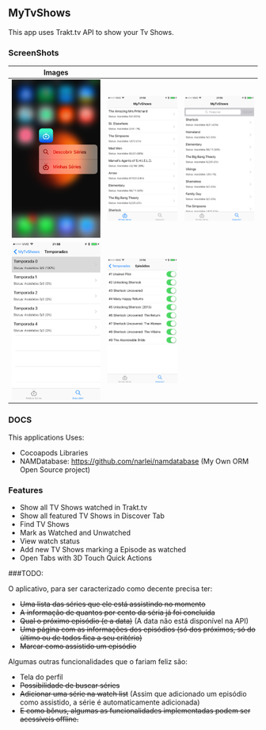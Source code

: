 ## MyTvShows

This app uses Trakt.tv API to show your Tv Shows.

### ScreenShots
| Images|||
|-----|-----|---|
|![](ScreenShots/img_quick.PNG)|![](ScreenShots/img_myshows.PNG)|![](ScreenShots/img_discover.PNG)|
|![](ScreenShots/img_seasons.PNG)|![](ScreenShots/img_episodes.PNG)||


### DOCS

This applications Uses:

* Cocoapods Libraries
* NAMDatabase: https://github.com/narlei/namdatabase (My Own ORM Open Source project)


### Features
* Show all TV Shows watched in Trakt.tv
* Show all featured TV Shows in Discover Tab
* Find TV Shows
* Mark as Watched and Unwatched
* View watch status 
* Add new TV Shows marking a Episode as watched
* Open Tabs with 3D Touch Quick Actions


###TODO:

O aplicativo, para ser caracterizado como decente precisa ter:

* ~~Uma lista das séries que ele está assistindo no momento~~
* ~~A informação de quantos por cento da séria já foi concluída~~
* ~~Qual o próximo episódio (e a data)~~ (A data não está disponível na API)
* ~~Uma página com as informações dos episódios (só dos próximos, só do último ou de todos fica a seu critério)~~
* ~~Marcar como assistido um episódio~~

Algumas outras funcionalidades que o fariam feliz são:

* Tela do perfil
* ~~Possibilidade de buscar séries~~
* ~~Adicionar uma série na watch list~~ (Assim que adicionado um episódio como assistido, a série é automaticamente adicionada)
* ~~E como bônus, algumas as funcionalidades implementadas podem ser acessíveis offline.~~